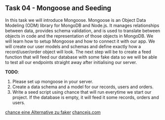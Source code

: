 ## Task 04 - Mongoose and Seeding

In this task we will introduce Mongoose. Mongoose is an Object Data Modeling (ODM) library for MongoDB and Node.js. It manages relationships between data, provides schema validation, and is used to translate between objects in code and the representation of those objects in MongoDB.
We will learn how to setup Mongoose and how to connect it with our app. We will create our user models and schemas and define exactly how a record/user/order object will look.
The next step will be to create a feed function that will feed our database with some fake data so we will be able to test all our endpoints straight away after initialising our server.

**TODO**:

1. Please set up mongoose in your server.
2. Create a data schema and a model for our records, users and orders.
3. Write a seed script using chance that will run everytime we start our project. If the database is empty, it will feed it some records, orders and users.


[chance eine Alternative zu faker](https://makinhs.medium.com/open-source-npm-faker-and-chance-as-an-option-16f1b6fdb2d1)
[chancejs.com](https://chancejs.com/)

